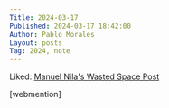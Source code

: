 ```yaml
---
Title: 2024-03-17
Published: 2024-03-17 18:42:00
Author: Pablo Morales
Layout: posts
Tag: 2024, note
---
```

Liked: <a href="https://manic.so/projects/wasted-space" class="u-like-of">Manuel Nila's Wasted Space Post</a>

[webmention]
